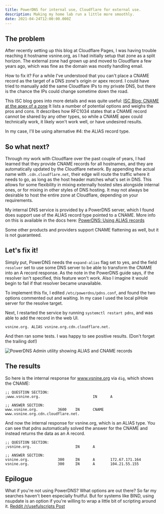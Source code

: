 ```yaml
---
title: PowerDNS for internal use, Cloudflare for external use.
description: Making my home lab run a little more smoothly.
date: 2021-04-24T12:00:00.000Z
---
```


## The problem

After recently setting up this blog at Cloudflare Pages, I was having trouble reaching it hostname vsnine.org, as I had initially setup that zone as a split horizon. The external zone had grown up and moved to Cloudflare a few years ago, which was fine as the domain was mostly handling email.

How to fix it? For a while I've understood that you can't place a CNAME record as the target of a DNS zone's origin or apex record. I could have tried to manually add the same Cloudflare IPs to my private DNS, but there is the chance the IPs could change sometime down the road.

This ISC blog goes into more details and was quite useful: [ISC Blog: CNAME at the apex of a zone](https://www.isc.org/blogs/cname-at-the-apex-of-a-zone/) It lists a number of potential options and weighs the pros and cons. It describes how RFC1034 states that a CNAME record cannot be shared by any other types, so while a CNAME apex could technically work, it likely won't work well, or have undesired results. 

In my case, I'll be using alternative #4: the ALIAS record type.

## So what next?
Through my work with Cloudflare over the past couple of years, I had learned that they provide CNAME records for all hostnames, and they are automatically updated by the Cloudflare network. By appending the actual name with `.cdn.cloudflare.net`, their edge will route the traffic where it needs to go, as long as the host header matches what's set in DNS. This allows for some flexibility in mixing externally hosted sites alongside internal ones, or for mixing in other styles of DNS hosting. It may not always be desirable to host the entire zone at Cloudflare, depending on your requirements.

My internal DNS service is provided by a PowerDNS server, which I found does support use of the ALIAS record type pointed to a CNAME. More info on this is available in the docs here: [PowerDNS: Using ALIAS records](https://doc.powerdns.com/authoritative/guides/alias.html)

Some other products and providers support CNAME flattening as well, but it is not guaranteed.

## Let's fix it!
Simply put, PowerDNS needs the `expand-alias` flag set to yes, and the field `resolver` set to use some DNS server to be able to transform the CNAME into an A record response. As the note in the PowerDNS guide says, if the resolver isn't specified, this feature won't work. Also I imagine it would begin to fail if that resolver became unavailable.

To implement this fix, I edited `/etc/powerdns/pdns.conf`, and found the two options commented out and waiting. In my case I used the local piHole server for the resolve target. 

Next, I restarted the service by running `systemctl restart pdns`, and was able to add the record in the web UI.

`vsnine.org. ALIAS vsnine.org.cdn.cloudflare.net.` 

And then ran some tests. I was happy to see positive results. (Don't forget the trailing dot!)

![PowerDNS Admin utility showing ALIAS and CNAME records](pdns1/pdns1a.png)

## The results
So here is the internal response for www.vsnine.org via `dig`, which shows the CNAME:
```
;; QUESTION SECTION:
;www.vsnine.org.                        IN      A

;; ANSWER SECTION:
www.vsnine.org.         3600    IN      CNAME   www.vsnine.org.cdn.cloudflare.net.
```

And now the internal response for vsnine.org, which is an ALIAS type. You can see that pdns automatically solved the answer for the CNAME and instead returns the data as an A record.
```
;; QUESTION SECTION:
;vsnine.org.                    IN      A

;; ANSWER SECTION:
vsnine.org.             300     IN      A       172.67.171.164
vsnine.org.             300     IN      A       104.21.55.155
```

## Epilogue

What if you're not using PowerDNS? What options are out there? So far my searches haven't been especially fruitful. But for systems like BIND, using nsupdate is an option if you're willing to wrap a little bit of scripting around it. [Reddit /r/usefulscripts Post](https://www.reddit.com/r/usefulscripts/comments/6saiq0/request_dynamically_update_a_record_in_bind_dns/dlbo0ci?utm_source=share&utm_medium=web2x&context=3)
